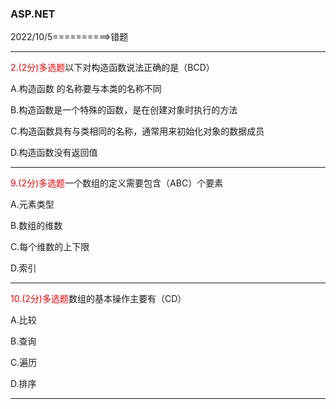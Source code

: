 ### ASP.NET

2022/10/5==========>错题

<hr>

<span style="color:red">2.(2分)多选题</span>以下对构造函数说法正确的是（BCD）

A.构造函数 的名称要与本类的名称不同

B.构造函数是一个特殊的函数，是在创建对象时执行的方法

C.构造函数具有与类相同的名称，通常用来初始化对象的数据成员

D.构造函数没有返回值

<hr>

<span style="color:red">9.(2分)多选题</span>一个数组的定义需要包含（ABC）个要素

A.元素类型

B.数组的维数

C.每个维数的上下限

D.索引	

<hr>

<span style="color:red">10.(2分)多选题</span>数组的基本操作主要有（CD）

A.比较

B.查询

C.遍历

D.排序

<hr>







